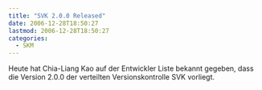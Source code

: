 ```yaml
---
title: "SVK 2.0.0 Released"
date: 2006-12-28T18:50:27
lastmod: 2006-12-28T18:50:27
categories:
  - SKM
---
```

Heute hat Chia-Liang Kao auf der Entwickler Liste bekannt gegeben, dass die Version 2.0.0 der verteilten Versionskontrolle SVK vorliegt.
